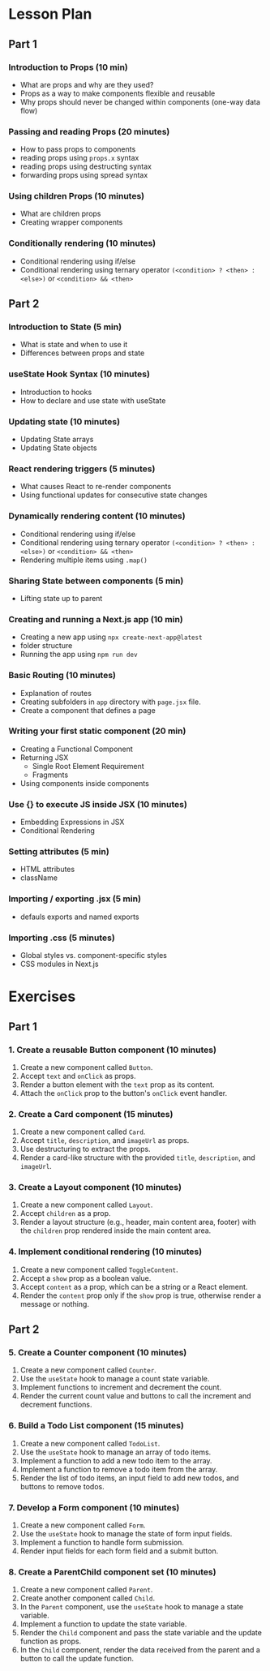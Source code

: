 


# Lesson Plan

## Part 1

### Introduction to Props (10 min)
* What are props and why are they used?
* Props as a way to make components flexible and reusable
* Why props should never be changed within components (one-way data flow)

### Passing and reading Props (20 minutes)
* How to pass props to components
* reading props using `props.x` syntax
* reading props using destructing syntax
* forwarding props using spread syntax

### Using children Props (10 minutes)
* What are children props
* Creating wrapper components

### Conditionally rendering (10 minutes)
* Conditional rendering using if/else
* Conditional rendering using ternary operator `(<condition> ? <then> : <else>)` or `<condition> && <then>`






## Part 2

### Introduction to State (5 min)
* What is state and when to use it
* Differences between props and state

### useState Hook Syntax (10 minutes)
* Introduction to hooks
* How to declare and use state with useState

### Updating state (10 minutes)
* Updating State arrays
* Updating State objects

### React rendering triggers (5 minutes)
* What causes React to re-render components
* Using functional updates for consecutive state changes

### Dynamically rendering content (10 minutes)
* Conditional rendering using if/else
* Conditional rendering using ternary operator `(<condition> ? <then> : <else>)` or `<condition> && <then>`
* Rendering multiple items using `.map()`

### Sharing State between components (5 min)
* Lifting state up to parent















### Creating and running a Next.js app (10 min)
* Creating a new app using `npx create-next-app@latest`
* folder structure
* Running the app using `npm run dev`

### Basic Routing (10 minutes)
* Explanation of routes
* Creating subfolders in `app` directory with `page.jsx` file.
* Create a component that defines a page

### Writing your first static component (20 min)
* Creating a Functional Component
* Returning JSX
   * Single Root Element Requirement
   * Fragments
* Using components inside components

### Use {} to execute JS inside JSX (10 minutes)
* Embedding Expressions in JSX
* Conditional Rendering

### Setting attributes (5 min)
* HTML attributes
* className

### Importing / exporting .jsx (5 min)
* defauls exports and named exports

### Importing .css (5 minutes)
* Global styles vs. component-specific styles
* CSS modules in Next.js

# Exercises

## Part 1

### 1. Create a reusable Button component (10 minutes)

1. Create a new component called `Button`.
2. Accept `text` and `onClick` as props.
3. Render a button element with the `text` prop as its content.
4. Attach the `onClick` prop to the button's `onClick` event handler.

### 2. Create a Card component (15 minutes)

1. Create a new component called `Card`.
2. Accept `title`, `description`, and `imageUrl` as props.
3. Use destructuring to extract the props.
4. Render a card-like structure with the provided `title`, `description`, and `imageUrl`.

### 3. Create a Layout component (10 minutes)

1. Create a new component called `Layout`.
2. Accept `children` as a prop.
3. Render a layout structure (e.g., header, main content area, footer) with the `children` prop rendered inside the main content area.

### 4. Implement conditional rendering (10 minutes)

1. Create a new component called `ToggleContent`.
2. Accept a `show` prop as a boolean value.
3. Accept `content` as a prop, which can be a string or a React element.
4. Render the `content` prop only if the `show` prop is true, otherwise render a message or nothing.

## Part 2

### 5. Create a Counter component (10 minutes)

1. Create a new component called `Counter`.
2. Use the `useState` hook to manage a count state variable.
3. Implement functions to increment and decrement the count.
4. Render the current count value and buttons to call the increment and decrement functions.

### 6. Build a Todo List component (15 minutes)

1. Create a new component called `TodoList`.
2. Use the `useState` hook to manage an array of todo items.
3. Implement a function to add a new todo item to the array.
4. Implement a function to remove a todo item from the array.
5. Render the list of todo items, an input field to add new todos, and buttons to remove todos.

### 7. Develop a Form component (10 minutes)

1. Create a new component called `Form`.
2. Use the `useState` hook to manage the state of form input fields.
3. Implement a function to handle form submission.
4. Render input fields for each form field and a submit button.

### 8. Create a ParentChild component set (10 minutes)

1. Create a new component called `Parent`.
2. Create another component called `Child`.
3. In the `Parent` component, use the `useState` hook to manage a state variable.
4. Implement a function to update the state variable.
5. Render the `Child` component and pass the state variable and the update function as props.
6. In the `Child` component, render the data received from the parent and a button to call the update function.